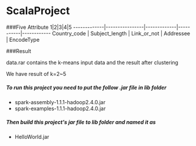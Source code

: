 # ScalaProject

###Five Attribute
 1|2|3|4|5
-------------|----------------|-------------|-----------|------------
Country_code | Subject_length | Link_or_not | Addressee | EncodeType                       

###Result
<p>data.rar contains the k-means input data and the result after clustering</p>
<p>We have result of k=2~5</p>

##### To run this project you need to put the follow .jar file in lib folder
- spark-assembly-1.1.1-hadoop2.4.0.jar
- spark-examples-1.1.1-hadoop2.4.0.jar

##### Then build this project's jar file to lib folder and named it as
- HelloWorld.jar
